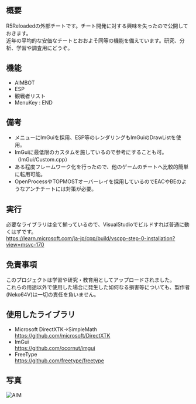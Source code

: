 ## 概要
R5Reloadedの外部チートです。チート開発に対する興味を失ったので公開しておきます。  
近年の平均的な安価なチートとおおよそ同等の機能を備えています。研究、分析、学習や調査用にどうぞ。

## 機能
* AIMBOT
* ESP
* 観戦者リスト
* MenuKey : END

## 備考
* メニューにImGuiを採用、ESP等のレンダリングもImGuiのDrawListを使用。
* ImGuiに最低限のカスタムを施しているので参考にすることも可。（ImGui/Custom.cpp）
* ある程度フレームワーク化を行ったので、他のゲームのチートへ比較的簡単に転用可能。
* OpenProcessやTOPMOSTオーバーレイを採用しているのでEACやBEのようなアンチチートには対策が必要。

## 実行
必要なライブラリは全て揃っているので、VisualStudioでビルドすれば普通に動くはずです。  
https://learn.microsoft.com/ja-jp/cpp/build/vscpp-step-0-installation?view=msvc-170

## 免責事項
このプロジェクトは学習や研究・教育用としてアップロードされました。  
これらの用途以外で使用した場合に発生した如何なる損害等についても、製作者(Neko64V)は一切の責任を負いません。  

## 使用したライブラリ
* Microsoft DirectXTK->SimpleMath  
https://github.com/microsoft/DirectXTK  
* ImGui  
https://github.com/ocornut/imgui  
* FreeType  
https://github.com/freetype/freetype  

## 写真
![AIM](https://github.com/user-attachments/assets/37da052f-b8b1-4072-b6a2-c7bbd2fd3647)
